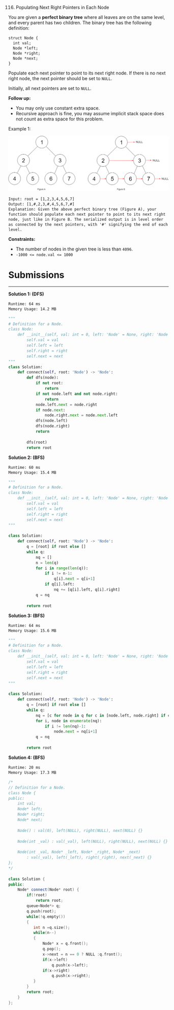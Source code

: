 116. Populating Next Right Pointers in Each Node

You are given a **perfect binary tree** where all leaves are on the same level, and every parent has two children. The binary tree has the following definition:
```
struct Node {
  int val;
  Node *left;
  Node *right;
  Node *next;
}
```
Populate each next pointer to point to its next right node. If there is no next right node, the next pointer should be set to `NULL`.

Initially, all next pointers are set to `NULL`.

 

**Follow up:**

* You may only use constant extra space.
* Recursive approach is fine, you may assume implicit stack space does not count as extra space for this problem.
 

Example 1:

![116_sample.png](img/116_sample.png)
```
Input: root = [1,2,3,4,5,6,7]
Output: [1,#,2,3,#,4,5,6,7,#]
Explanation: Given the above perfect binary tree (Figure A), your function should populate each next pointer to point to its next right node, just like in Figure B. The serialized output is in level order as connected by the next pointers, with '#' signifying the end of each level.
```

**Constraints:**

* The number of nodes in the given tree is less than `4096`.
* `-1000 <= node.val <= 1000`

# Submissions
---
**Solution 1: (DFS)**
```
Runtime: 64 ms
Memory Usage: 14.2 MB
```
```python
"""
# Definition for a Node.
class Node:
    def __init__(self, val: int = 0, left: 'Node' = None, right: 'Node' = None, next: 'Node' = None):
        self.val = val
        self.left = left
        self.right = right
        self.next = next
"""
class Solution:
    def connect(self, root: 'Node') -> 'Node':
        def dfs(node):
            if not root:
                return
            if not node.left and not node.right:
                return
            node.left.next = node.right
            if node.next:
                node.right.next = node.next.left
            dfs(node.left)
            dfs(node.right)
            return
        
        dfs(root)
        return root
```

**Solution 2: (BFS)**
```
Runtime: 60 ms
Memory Usage: 15.4 MB
```
```python
"""
# Definition for a Node.
class Node:
    def __init__(self, val: int = 0, left: 'Node' = None, right: 'Node' = None, next: 'Node' = None):
        self.val = val
        self.left = left
        self.right = right
        self.next = next
"""

class Solution:
    def connect(self, root: 'Node') -> 'Node':
        q = [root] if root else []
        while q:
            nq = []
            n = len(q)
            for i in range(len(q)):
                if i != n-1:
                    q[i].next = q[i+1]
                if q[i].left:
                    nq += [q[i].left, q[i].right]
            q = nq
            
        return root
```

**Solution 3: (BFS)**
```
Runtime: 64 ms
Memory Usage: 15.6 MB
```
```python
"""
# Definition for a Node.
class Node:
    def __init__(self, val: int = 0, left: 'Node' = None, right: 'Node' = None, next: 'Node' = None):
        self.val = val
        self.left = left
        self.right = right
        self.next = next
"""

class Solution:
    def connect(self, root: 'Node') -> 'Node':
        q = [root] if root else []
        while q:
            nq = [c for node in q for c in [node.left, node.right] if c]
            for i, node in enumerate(nq):
                if i != len(nq)-1:
                    node.next = nq[i+1]
            q = nq
                
        return root
```

**Solution 4: (BFS)**
```
Runtime: 20 ms
Memory Usage: 17.3 MB
```
```c++
/*
// Definition for a Node.
class Node {
public:
    int val;
    Node* left;
    Node* right;
    Node* next;

    Node() : val(0), left(NULL), right(NULL), next(NULL) {}

    Node(int _val) : val(_val), left(NULL), right(NULL), next(NULL) {}

    Node(int _val, Node* _left, Node* _right, Node* _next)
        : val(_val), left(_left), right(_right), next(_next) {}
};
*/

class Solution {
public:
    Node* connect(Node* root) {
        if(!root)
            return root;
        queue<Node*> q;
        q.push(root);
        while(!q.empty())
        {
           int n =q.size();
           while(n--)
           {
               Node* x = q.front();
               q.pop();
               x->next = n == 0 ? NULL :q.front();
               if(x->left)
                   q.push(x->left);
               if(x->right)
                   q.push(x->right);
           }
        }
        return root;
    }
};
```